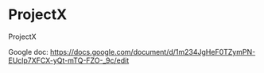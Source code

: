 # ProjectX
ProjectX

Google doc: https://docs.google.com/document/d/1m234JgHeF0TZymPN-EUclp7XFCX-yQt-mTQ-FZO-_9c/edit
